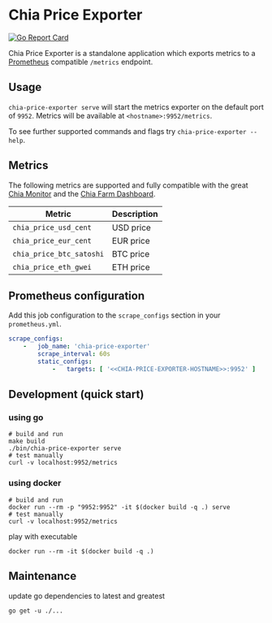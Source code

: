 # Chia Price Exporter

[![Go Report Card](https://goreportcard.com/badge/github.com/stefan-lange/chia-price-exporter)](https://goreportcard.com/report/github.com/stefan-lange/chia-price-exporter)

Chia Price Exporter is a standalone application which exports metrics to
a [Prometheus](https://github.com/prometheus/prometheus) compatible `/metrics` endpoint.

## Usage

`chia-price-exporter serve` will start the metrics exporter on the default port of `9952`. Metrics will be available
at `<hostname>:9952/metrics`.

To see further supported commands and flags try `chia-price-exporter --help`.

## Metrics

The following metrics are supported and fully compatible with the
great [Chia Monitor](https://github.com/philippnormann/chia-monitor) and
the [Chia Farm Dashboard](https://github.com/stefan-lange/chia-farm-dashboard).

| Metric                   | Description |
|--------------------------|-------------|
| `chia_price_usd_cent`    | USD price   |
| `chia_price_eur_cent`    | EUR price   |
| `chia_price_btc_satoshi` | BTC price   |
| `chia_price_eth_gwei`    | ETH price   |

## Prometheus configuration

Add this job configuration to the `scrape_configs` section in your `prometheus.yml`.

```yaml
scrape_configs:
    -   job_name: 'chia-price-exporter'
        scrape_interval: 60s
        static_configs:
            -   targets: [ '<<CHIA-PRICE-EXPORTER-HOSTNAME>>:9952' ]
```

## Development (quick start)

### using go

```shell
# build and run
make build
./bin/chia-price-exporter serve
# test manually
curl -v localhost:9952/metrics
```

### using docker

```shell
# build and run
docker run --rm -p "9952:9952" -it $(docker build -q .) serve
# test manually
curl -v localhost:9952/metrics
```

play with executable

```shell
docker run --rm -it $(docker build -q .)
```

## Maintenance

update go dependencies to latest and greatest

```shell
go get -u ./...
```